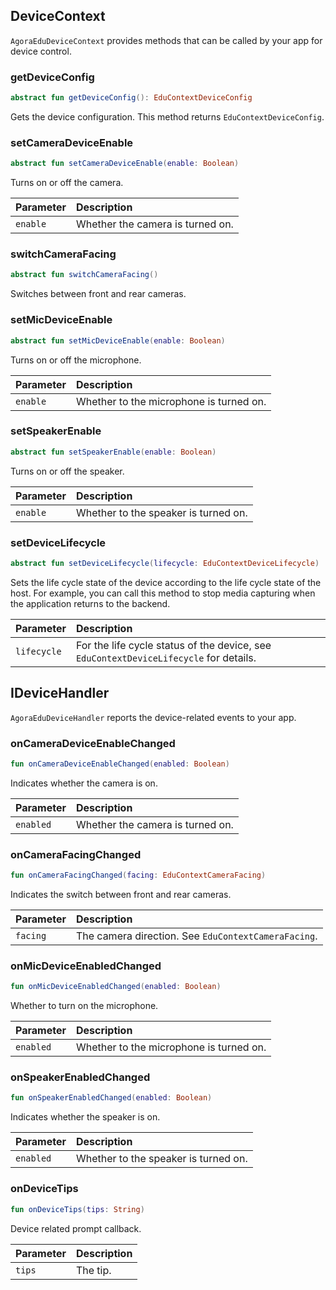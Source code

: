 ## DeviceContext

`AgoraEduDeviceContext` provides methods that can be called by your app for device control.

### getDeviceConfig

```kotlin
abstract fun getDeviceConfig(): EduContextDeviceConfig
```

Gets the device configuration. This method returns `EduContextDeviceConfig`.

### setCameraDeviceEnable

```kotlin
abstract fun setCameraDeviceEnable(enable: Boolean)
```

Turns on or off the camera.

| Parameter | Description |
| :------- | :--------------- |
| `enable` | Whether the camera is turned on. |

### switchCameraFacing

```kotlin
abstract fun switchCameraFacing()
```

Switches between front and rear cameras.

### setMicDeviceEnable

```kotlin
abstract fun setMicDeviceEnable(enable: Boolean)
```

Turns on or off the microphone.

| Parameter | Description |
| :------- | :--------------- |
| `enable` | Whether to the microphone is turned on. |

### setSpeakerEnable

```kotlin
abstract fun setSpeakerEnable(enable: Boolean)
```

Turns on or off the speaker.

| Parameter | Description |
| :------- | :--------------- |
| `enable` | Whether to the speaker is turned on. |

### setDeviceLifecycle

```kotlin
abstract fun setDeviceLifecycle(lifecycle: EduContextDeviceLifecycle)
```

Sets the life cycle state of the device according to the life cycle state of the host. For example, you can call this method to stop media capturing when the application returns to the backend.

| Parameter | Description |
| :---------- | :----------------------------------------------------- |
| `lifecycle` | For the life cycle status of the device, see `EduContextDeviceLifecycle` for details. |

## IDeviceHandler

`AgoraEduDeviceHandler` reports the device-related events to your app.

### onCameraDeviceEnableChanged

```kotlin
fun onCameraDeviceEnableChanged(enabled: Boolean)
```

Indicates whether the camera is on.

| Parameter | Description |
| :-------- | :--------------- |
| `enabled` | Whether the camera is turned on. |

### onCameraFacingChanged

```kotlin
fun onCameraFacingChanged(facing: EduContextCameraFacing)
```

Indicates the switch between front and rear cameras.

| Parameter | Description |
| :------- | :------------------------------------------ |
| `facing` | The camera direction. See `EduContextCameraFacing`. |

### onMicDeviceEnabledChanged

```kotlin
fun onMicDeviceEnabledChanged(enabled: Boolean)
```

Whether to turn on the microphone.

| Parameter | Description |
| :-------- | :--------------- |
| `enabled` | Whether to the microphone is turned on. |

### onSpeakerEnabledChanged

```kotlin
fun onSpeakerEnabledChanged(enabled: Boolean)
```

Indicates whether the speaker is on.

| Parameter | Description |
| :-------- | :--------------- |
| `enabled` | Whether to the speaker is turned on. |

### onDeviceTips

```kotlin
fun onDeviceTips(tips: String)
```

Device related prompt callback.

| Parameter | Description |
| :----- | :--------- |
| `tips` | The tip. |

